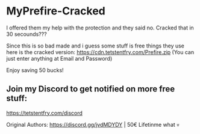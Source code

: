 # MyPrefire-Cracked

I offered them my help with the protection and they said no.
Cracked that in 30 secounds???

Since this is so bad made and i guess some stuff is free things they use here is the cracked version: 
https://cdn.tetstentfry.com/Prefire.zip
(You can just enter anything at Email and Password)

Enjoy saving 50 bucks! 

## Join my Discord to get notified on more free stuff:

https://tetstentfry.com/discord



Original Authors: https://discord.gg/jvdMDYDY | 50€ Lifetinme what 💀
